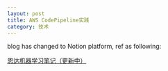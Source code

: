 ```yaml
---
layout: post
title: AWS CodePipeline实践
category: 技术
---
```


blog has changed to Notion platform, ref as following:

[恩达机器学习笔记（更新中）](https://different-slice-f4c.notion.site/AWS-CodePipeline-de2322c143f644c391bc1dd5a658be94?pvs=4)